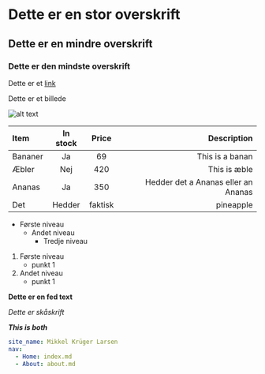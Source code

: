 # Dette er en stor overskrift

## Dette er en mindre overskrift

### Dette er den mindste overskrift

Dette er et
[link](https://www.youtube.com/watch?v=dQw4w9WgXcQ&ab_channel=RickAstley)

Dette er et billede

![alt text](Images/gigachad.jpggigachad.jpg)


| Item        | In stock | Price | Description |
| :-----------| :------: | :---: | ----------: |
| Bananer     | Ja       | 69    | This is a banan |
| Æbler | Nej | 420 | This is æble | 
| Ananas | Ja | 350 | Hedder det a Ananas eller an Ananas |
| Det | Hedder | faktisk | pineapple |

- Første niveau
    - Andet niveau
        - Tredje niveau


1. Første niveau
    - punkt 1
2. Andet niveau
    - punkt 1

**Dette er en fed text**

*Dette er skåskrift*  

***This is both***

``` yaml title="Dette er en kodeblok, skrevet med yaml syntax"
site_name: Mikkel Krüger Larsen
nav:
  - Home: index.md
  - About: about.md
```